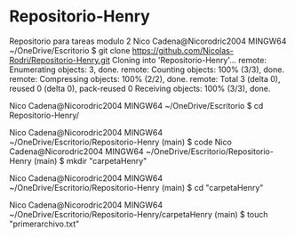 # Repositorio-Henry
Repositorio para tareas modulo 2
Nico Cadena@Nicorodric2004 MINGW64 ~/OneDrive/Escritorio
$ git clone https://github.com/Nicolas-Rodri/Repositorio-Henry.git
Cloning into 'Repositorio-Henry'...
remote: Enumerating objects: 3, done.
remote: Counting objects: 100% (3/3), done.
remote: Compressing objects: 100% (2/2), done.
remote: Total 3 (delta 0), reused 0 (delta 0), pack-reused 0
Receiving objects: 100% (3/3), done.

Nico Cadena@Nicorodric2004 MINGW64 ~/OneDrive/Escritorio
$ cd Repositorio-Henry/

Nico Cadena@Nicorodric2004 MINGW64 ~/OneDrive/Escritorio/Repositorio-Henry (main)
$ code
Nico Cadena@Nicorodric2004 MINGW64 ~/OneDrive/Escritorio/Repositorio-Henry (main)
$ mkdir "carpetaHenry"

Nico Cadena@Nicorodric2004 MINGW64 ~/OneDrive/Escritorio/Repositorio-Henry (main)
$ cd "carpetaHenry"

Nico Cadena@Nicorodric2004 MINGW64 ~/OneDrive/Escritorio/Repositorio-Henry/carpetaHenry (main)
$ touch "primerarchivo.txt"
